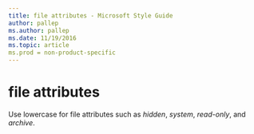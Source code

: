 ```yaml
---
title: file attributes - Microsoft Style Guide
author: pallep
ms.author: pallep
ms.date: 11/19/2016
ms.topic: article
ms.prod = non-product-specific
---
```


# file attributes

Use lowercase for file attributes such as *hidden*, *system*, *read-only*, and *archive*.
